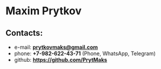 # Maxim Prytkov

## Contacts:

- e-mail: **prytkovmaks@gmail.com**
- phone: **+7-982-622-43-71** (Phone, WhatsApp, Telegram)
- github: **https://github.com/PrytMaks**